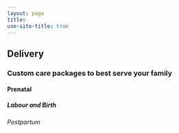 ```yaml
---
layout: page
title: 
use-site-title: true
---
```



## Delivery

### Custom care packages to best serve your family

#### Prenatal

##### Labour and Birth

###### Postpartum
